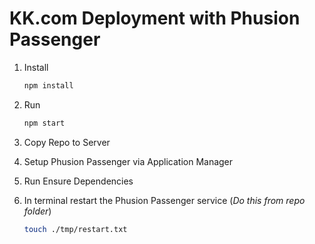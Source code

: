 # KK.com Deployment with Phusion Passenger

1. Install
    
    ```bash 
    npm install
    ```

2. Run

    ```bash
    npm start
    ```

3. Copy Repo to Server

4. Setup Phusion Passenger via Application Manager

5. Run Ensure Dependencies

6. In terminal restart the Phusion Passenger service (*Do this from repo folder*)
    
    ```bash
    touch ./tmp/restart.txt
    ```